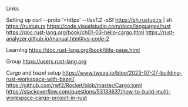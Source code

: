Links 

Setting up 
    curl --proto '=https' --tlsv1.2 -sSf https://sh.rustup.rs | sh
    https://rustup.rs
    https://code.visualstudio.com/docs/languages/rust
    https://doc.rust-lang.org/book/ch01-03-hello-cargo.html
    https://rust-analyzer.github.io/manual.html#vs-code-2

Learning 
    https://doc.rust-lang.org/book/title-page.html


Group
    https://users.rust-lang.org
 
 
Cargo and bazel setup 
    https://www.tweag.io/blog/2023-07-27-building-rust-workspace-with-bazel/
    https://github.com/rwf2/Rocket/blob/master/Cargo.toml
    https://stackoverflow.com/questions/53133637/how-to-build-multi-workspace-cargo-project-in-rust